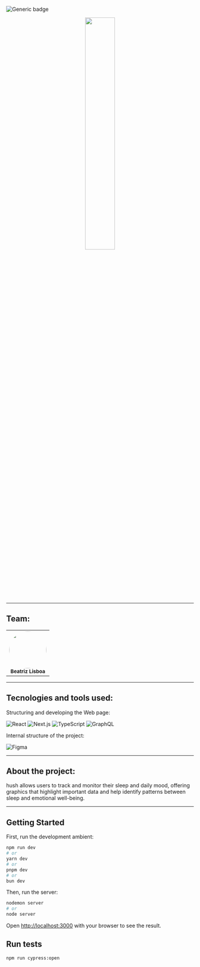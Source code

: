 ![Generic badge](https://img.shields.io/badge/Status-In_Progress-blue)

<div align="center">
<img src="https://res.cloudinary.com/ditdnslga/image/upload/v1748943689/logo_shopalyzer_f9ze8y.png" width="40%" />
</div>

<hr>

## Team:

<table align="center">
    <tr>
        <td align="center">
        <img style="border-radius: 50%; width="100px;"" src="https://avatars.githubusercontent.com/u/99557581?v=4" width="100px;"><br>
        <sub>
        <b>Beatriz Lisboa</br>
        </td>
    </tr>
</table>

<hr>

## Tecnologies and tools used:

Structuring and developing the Web page:

![React](https://shields.io/badge/React-3178C6?logo=React&logoColor=FFF&style=for-the-badge)
![Next.js](https://shields.io/badge/Next.js-3178C6?logo=nextdorjs&logoColor=FFF&style=for-the-badge)
![TypeScript](https://shields.io/badge/TypeScript-3178C6?logo=TypeScript&logoColor=FFF&style=for-the-badge)
![GraphQL](https://shields.io/badge/GraphQL-3178C6?logo=GraphQL&logoColor=FFF&style=for-the-badge)

Internal structure of the project:

![Figma](https://img.shields.io/badge/figma-%23F24E1E.svg?style=for-the-badge&logo=figma&logoColor=white)


<hr>

## About the project:

hush allows users to track and monitor their sleep and daily mood, offering graphics that highlight important data and help identify patterns between sleep and emotional well-being.

<hr>

## Getting Started

First, run the development ambient:

```bash
npm run dev
# or
yarn dev
# or
pnpm dev
# or
bun dev
```

Then, run the server:

```bash
nodemon server
# or
node server
```

Open [http://localhost:3000](http://localhost:3000) with your browser to see the result.

## Run tests
```bash
npm run cypress:open
```
